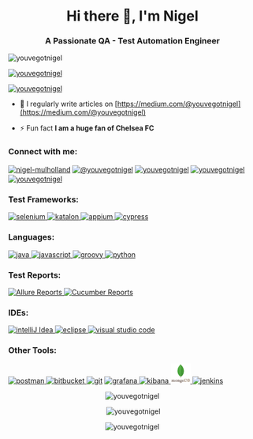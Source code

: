 <h1 align="center">Hi there 👋, I'm Nigel</h1>
<h3 align="center">A Passionate QA - Test Automation Engineer</h3>

<p align="left"> <img src="https://komarev.com/ghpvc/?username=youvegotnigel&label=Profile%20views&color=yellow&style=flat" alt="youvegotnigel" /> </p>

<p align="left"> <a href="https://github.com/ryo-ma/github-profile-trophy"><img src="https://github-profile-trophy.vercel.app/?username=youvegotnigel" alt="youvegotnigel" /></a> </p>

<p align="left"> <a href="https://twitter.com/youvegotnigel" target="blank"><img src="https://img.shields.io/twitter/follow/youvegotnigel?logo=twitter&style=for-the-badge" alt="youvegotnigel" /></a> </p>

- 📝 I regularly write articles on [https://medium.com/@youvegotnigel](https://medium.com/@youvegotnigel)

- ⚡ Fun fact **I am a huge fan of Chelsea FC**

<h3 align="left">Connect with me:</h3>
<p align="left">
<a href="https://linkedin.com/in/nigel-mulholland" target="blank"><img align="center" src="https://raw.githubusercontent.com/rahuldkjain/github-profile-readme-generator/master/src/images/icons/Social/linked-in-alt.svg" alt="nigel-mulholland" height="40" width="40" /></a>
<a href="https://medium.com/@youvegotnigel" target="blank"><img align="center" src="https://www.vectorlogo.zone/logos/medium/medium-tile.svg" alt="@youvegotnigel" height="40" width="40" /></a>
<a href="https://twitter.com/youvegotnigel" target="blank"><img align="center" src="https://raw.githubusercontent.com/rahuldkjain/github-profile-readme-generator/master/src/images/icons/Social/twitter.svg" alt="youvegotnigel" height="30" width="40" /></a>
<a href="https://dev.to/youvegotnigel" target="blank"><img align="center" src="https://cdn.jsdelivr.net/npm/simple-icons@3.0.1/icons/dev-dot-to.svg" alt="youvegotnigel" height="40" width="40" /></a>
<a href="https://stackoverflow.com/users/youvegotnigel" target="blank"><img align="center" src="https://raw.githubusercontent.com/rahuldkjain/github-profile-readme-generator/master/src/images/icons/Social/stack-overflow.svg" alt="youvegotnigel" height="40" width="40" /></a>
</p>


<h3 align="left">Test Frameworks:</h3>
<p align="left"> 
<a href="https://www.selenium.dev" target="_blank"> <img src="https://raw.githubusercontent.com/detain/svg-logos/780f25886640cef088af994181646db2f6b1a3f8/svg/selenium-logo.svg" alt="selenium" width="40" height="40"/> </a> 
<a href="https://docs.katalon.com/katalon-studio/docs/index.html" target="_blank"> <img src="https://raw.githubusercontent.com/katalon-studio/katalon-recorder/e4fde352c4718904a17757ef6dc9fbf70181e90b/katalon/images/SVG/katalon-logo-vector.svg" alt="katalon" width="40" height="40"/> </a>
<a href="https://appium.io/" target="_blank"> <img src="https://raw.githubusercontent.com/detain/svg-logos/master/svg/appium.svg" alt="appium" width="40" height="40"/> </a>
<a href="https://www.cypress.io" target="_blank"> <img src="https://raw.githubusercontent.com/simple-icons/simple-icons/6e46ec1fc23b60c8fd0d2f2ff46db82e16dbd75f/icons/cypress.svg" alt="cypress" width="40" height="40"/> </a>
</p>

<h3 align="left">Languages:</h3>
<p align="left"> 
<a href="https://docs.oracle.com/en/java/" target="_blank"> <img src="https://raw.githubusercontent.com/detain/svg-logos/master/svg/java.svg" alt="java" width="40" height="40"/> </a> 
<a href="https://developer.mozilla.org/en-US/docs/Web/JavaScript" target="_blank"> <img src="https://raw.githubusercontent.com/detain/svg-logos/master/svg/javascript.svg" alt="javascript" width="40" height="40"/> </a> 
<a href="https://groovy-lang.org/documentation.html" target="_blank"> <img src="https://www.vectorlogo.zone/logos/groovy-lang/groovy-lang-icon.svg" alt="groovy" width="40" height="40"/> </a> 
<a href="https://docs.python.org/3/" target="_blank"> <img src="https://www.vectorlogo.zone/logos/python/python-icon.svg" alt="python" width="40" height="40"/> </a> 
</p>

<h3 align="left">Test Reports:</h3>
<p align="left"> 
<a href="https://docs.qameta.io/allure/" target="_blank"> <img src="https://raw.githubusercontent.com/fescobar/allure-docker-service/master/resources/allure.png" alt="Allure Reports" width="40" height="40"/> </a> 
<a href="https://github.com/damianszczepanik/cucumber-reporting" target="_blank"> <img src="https://www.vectorlogo.zone/logos/cucumberio/cucumberio-icon.svg" alt="Cucumber Reports" width="40" height="40"/> </a>
</p>

<h3 align="left">IDEs:</h3>
<p align="left"> 
<a href="" target="_blank"> <img src="https://raw.githubusercontent.com/detain/svg-logos/master/svg/intellij-idea-1.svg" alt="intelliJ Idea" width="40" height="40"/> </a>
<a href="" target="_blank"> <img src="https://raw.githubusercontent.com/detain/svg-logos/master/svg/eclipse-11.svg" alt="eclipse" width="40" height="40"/> </a>
<a href="" target="_blank"> <img src="https://raw.githubusercontent.com/detain/svg-logos/master/svg/visual-studio-code.svg" alt="visual studio code" width="40" height="40"/> </a>
</p>

<h3 align="left">Other Tools:</h3>
<p align="left"> 

[comment]: <> (<a href="" target="_blank"> <img src="" alt="" width="40" height="40"/> </a> )
<a href="" target="_blank"> <img src="https://www.vectorlogo.zone/logos/getpostman/getpostman-icon.svg" alt="postman" width="40" height="40"/> </a>
<a href="" target="_blank"> <img src="https://upload.wikimedia.org/wikipedia/commons/0/0e/Bitbucket-blue-logomark-only.svg" alt="bitbucket" width="40" height="40"/> </a>
<a href="https://git-scm.com/" target="_blank"> <img src="https://www.vectorlogo.zone/logos/git-scm/git-scm-icon.svg" alt="git" width="40" height="40"/></a>
<a href="" target="_blank"> <img src="https://www.vectorlogo.zone/logos/grafana/grafana-icon.svg" alt="grafana" width="40" height="40"/> </a>
<a href="https://www.elastic.co/kibana" target="_blank"> <img src="https://www.vectorlogo.zone/logos/elasticco_kibana/elasticco_kibana-icon.svg" alt="kibana" width="40" height="40"/> </a> 
<a href="https://www.mongodb.com/" target="_blank"> <img src="https://raw.githubusercontent.com/devicons/devicon/master/icons/mongodb/mongodb-original-wordmark.svg" alt="mongodb" width="40" height="40"/> </a> 
<a href="https://www.jenkins.io" target="_blank"> <img src="https://www.vectorlogo.zone/logos/jenkins/jenkins-icon.svg" alt="jenkins" width="40" height="40"/> </a>
</p>

<p align="center"><img src="https://github-readme-stats.vercel.app/api/top-langs?username=youvegotnigel&show_icons=true&locale=en&layout=compact" alt="youvegotnigel" /></p>

<p align="center">&nbsp;<img src="https://github-readme-stats.vercel.app/api?username=youvegotnigel&show_icons=true&locale=en" alt="youvegotnigel" /></p>

<p align="center"><img src="https://github-readme-streak-stats.herokuapp.com/?user=youvegotnigel&" alt="youvegotnigel" /></p>

